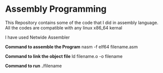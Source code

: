 # Assembly Programming

This Repository contains some of the code that I did in assembly language.
All the codes are compatible with any linux x86_64 kernal

I have used Netwide Assembler 

**Command to assemble the Program**
nasm -f elf64 filename.asm

**Command to link the object file**
ld filename.o -o filename

**Command to run**
./filename
